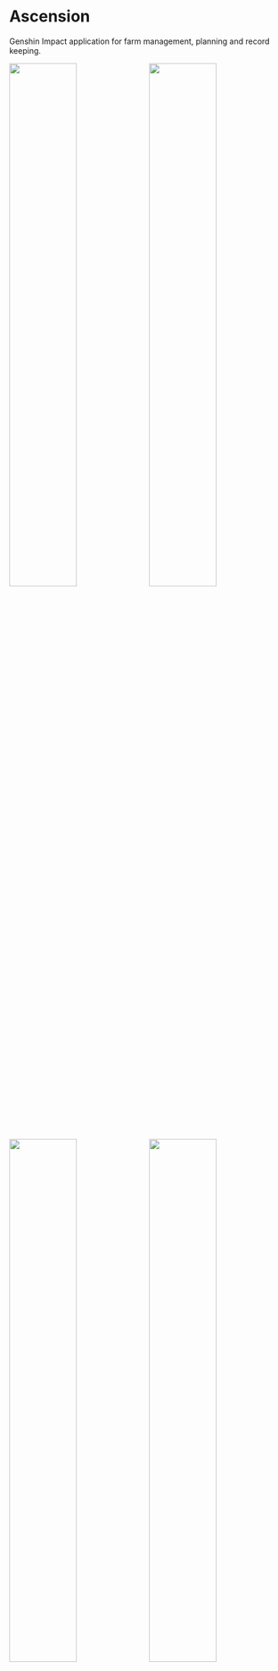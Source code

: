 # Ascension
Genshin Impact application for farm management, planning and record keeping.

<img src="https://user-images.githubusercontent.com/87685418/126262736-eac64444-9d2b-4da5-929b-6f90e147915b.png" width="49%" height="49%"> <img src="https://user-images.githubusercontent.com/87685418/126262745-0881d3a5-80a5-4fed-9dcf-a0a7d733572b.png" width="49%" height="49%"> 

<img src="https://user-images.githubusercontent.com/87685418/126262746-704b8752-2e39-419c-ba7a-e8eec5e45280.png" width="49%" height="49%"> <img src="https://user-images.githubusercontent.com/87685418/126262750-cd635f45-9b8a-4c23-bd7f-b92682374413.png" width="49%" height="49%"> 

## Tab: Ascension

Users can select any available character in the game and see what type of materials they need to level up their characters and their talents. At the lower left, players can manage which Ascension Phase they want to track, and the values will update.

## Tab: Weapons

Under Development

## Tab: Info

Basic tab with some information regarding the costs of leveling up a character, both in terms of Experience Books and Mora. More will be implemented in the future.

## Tab: Rolls

Players can keep track of their rolls from the different banners available in the game, and use the different buttons to reset either the 4☆ Pity or the 5☆ Pity, they can reset the counter all together and set them up manually.

# F.A.Q

Q: **Can you get banned for using this app?**

A: No, Ascension is a standalone application that doesn't interact with Genshin Impacts' files in any way.

Q: **How can I keep the application over my game for easier use?**

A: Pressing F5 makes the application be Always On Top. In order for this to work, the game needs to be run in Borderless Window. [Here](http://github.com) you can find two ways to make the game Borderless.

# To-Do List

- Complete the Weapon tab
- Rework the info tab
- Add a Resin counter
